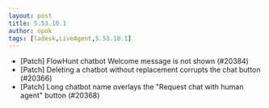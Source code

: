 ```yaml
---
layout: post
title: 5.53.10.1
author: opok
tags: [ladesk,LiveAgent,5.53.10.1]
---
```


- [Patch] FlowHunt chatbot Welcome message is not shown (#20384)
- [Patch] Deleting a chatbot without replacement corrupts the chat button (#20366)
- [Patch] Long chatbot name overlays the "Request chat with human agent" button (#20368)

